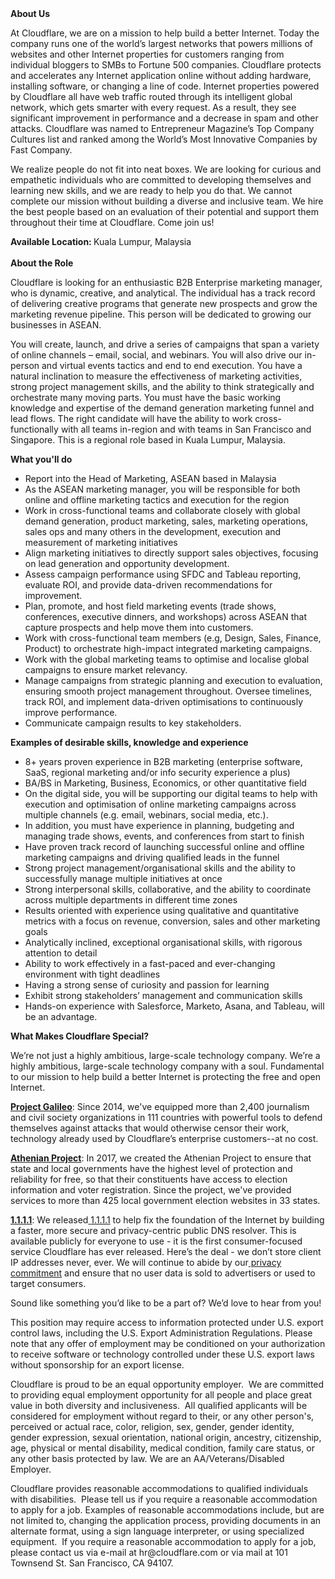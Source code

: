 <div class="content-intro">
	<div><strong>About Us</strong></div>
	<div>
		<p>At Cloudflare, we are on a mission to help build a better Internet. Today the company runs one of the world’s largest networks that powers millions of websites and other Internet properties for customers ranging from individual bloggers to SMBs to Fortune 500 companies. Cloudflare protects and accelerates any Internet application online without adding hardware, installing software, or changing a line of code. Internet properties powered by Cloudflare all have web traffic routed through its intelligent global network, which gets smarter with every request. As a result, they see significant improvement in performance and a decrease in spam and other attacks. Cloudflare was named to Entrepreneur Magazine’s Top Company Cultures list and ranked among the World’s Most Innovative Companies by Fast Company.&nbsp;</p>
		<p><span style="font-weight: 400;">We realize people do not fit into neat boxes. We are looking for curious and empathetic individuals who are committed to developing themselves and learning new skills, and we are ready to help you do that. We cannot complete our mission without building a diverse and inclusive team. We hire the best people based on an evaluation of their potential and support them throughout their time at Cloudflare. Come join us!&nbsp;</span></p>
	</div>
</div>
<p><strong>Available Location: </strong>Kuala Lumpur, Malaysia<strong><br><br>About the Role</strong></p>
<p>Cloudflare is looking for an enthusiastic B2B Enterprise marketing manager, who is dynamic, creative, and analytical. The individual has a track record of delivering creative programs that generate new prospects and grow the marketing revenue pipeline. This person will be dedicated to growing our businesses in ASEAN.&nbsp;&nbsp;</p>
<p>You will create, launch, and drive a series of campaigns that span a variety of online channels – email, social, and webinars. You will also drive our in-person and virtual events tactics and end to end execution. You have a natural inclination to measure the effectiveness of marketing activities, strong project management skills, and the ability to think strategically and orchestrate many moving parts. You must have the basic working knowledge and expertise of the demand generation marketing funnel and lead flows. The right candidate will have the ability to work cross-functionally with all teams in-region and with teams in San Francisco and Singapore. This is a regional role based in Kuala Lumpur, Malaysia.&nbsp;</p>
<p><strong>What you'll do</strong></p>
<ul>
	<li>Report into the Head of Marketing, ASEAN based in Malaysia</li>
	<li>As the ASEAN marketing manager, you will be responsible for both online and offline marketing tactics and execution for the region&nbsp;</li>
	<li>Work in cross-functional teams and collaborate closely with global demand generation, product marketing, sales, marketing operations, sales ops and many others in the development, execution and measurement of marketing initiatives</li>
	<li>Align marketing initiatives to directly support sales objectives, focusing on lead generation and opportunity development.</li>
	<li>Assess campaign performance using SFDC and Tableau reporting, evaluate ROI, and provide data-driven recommendations for improvement.</li>
	<li>Plan, promote, and host field marketing events (trade shows, conferences, executive dinners, and workshops) across ASEAN that capture prospects and help move them into customers.</li>
	<li>Work with cross-functional team members (e.g, Design, Sales, Finance, Product) to orchestrate high-impact integrated marketing campaigns.</li>
	<li>Work with the global marketing teams to optimise and localise global campaigns to ensure market relevancy.&nbsp;</li>
	<li>Manage campaigns from strategic planning and execution to evaluation, ensuring smooth project management throughout. Oversee timelines, track ROI, and implement data-driven optimisations to continuously improve performance.</li>
	<li>Communicate campaign results to key stakeholders.</li>
</ul>
<p><strong>Examples of desirable skills, knowledge and experience</strong></p>
<ul>
	<li>8+ years proven experience in B2B marketing (enterprise software, SaaS, regional marketing and/or info security experience a plus)</li>
	<li>BA/BS in Marketing, Business, Economics, or other quantitative field</li>
	<li>On the digital side, you will be supporting our digital teams to help with execution and optimisation of online marketing campaigns across multiple channels (e.g. email, webinars, social media, etc.).&nbsp;</li>
	<li>In addition, you must have experience in planning, budgeting and managing trade shows, events, and conferences from start to finish</li>
	<li>Have proven track record of launching successful online and offline marketing campaigns and driving qualified leads in the funnel</li>
	<li>Strong project management/organisational skills and the ability to successfully manage multiple initiatives at once</li>
	<li>Strong interpersonal skills, collaborative, and the ability to coordinate across multiple departments in different time zones</li>
	<li>Results oriented with experience using qualitative and quantitative metrics with a focus on revenue, conversion, sales and other marketing goals</li>
	<li>Analytically inclined, exceptional organisational skills, with rigorous attention to detail</li>
	<li>Ability to work effectively in a fast-paced and ever-changing environment with tight deadlines</li>
	<li>Having a strong sense of curiosity and passion for learning</li>
	<li>Exhibit strong stakeholders’ management and communication skills</li>
	<li>Hands-on experience with Salesforce, Marketo, Asana, and Tableau, will be an advantage.</li>
</ul>
<div class="content-conclusion">
	<p><strong>What Makes Cloudflare Special?</strong></p>
	<p><span style="font-weight: 400;">We’re not just a highly ambitious, large-scale technology company. We’re a highly ambitious, large-scale technology company with a soul. Fundamental to our mission to help build a better Internet is protecting the free and open Internet.</span></p>
	<p><a href="https://blog.cloudflare.com/protecting-free-expression-online/"><strong>Project Galileo</strong></a><span style="font-weight: 400;">: Since 2014, we've equipped more than 2,400 journalism and civil society organizations in 111 countries with powerful tools to defend themselves against attacks that would otherwise censor their work, technology already used by Cloudflare’s enterprise customers--at no cost.</span></p>
	<p><strong><a href="https://www.cloudflare.com/athenian/">Athenian Project</a></strong><span style="font-weight: 400;">: In 2017, we created the Athenian Project to ensure that state and local governments have the highest level of protection and reliability for free, so that their constituents have access to election information and voter registration. Since the project, we've provided services to more than 425 local government election websites in 33 states.</span></p>
	<p><a href="https://1.1.1.1/"><strong>1.1.1.1</strong></a><span style="font-weight: 400;">: We released</span><a href="https://1.1.1.1/"> <span style="font-weight: 400;">1.1.1.1</span></a><span style="font-weight: 400;"> to help fix the foundation of the Internet by building a faster, more secure and privacy-centric public DNS resolver. This is available publicly for everyone to use - it is the first consumer-focused service Cloudflare has ever released. Here’s the deal - we don’t store client IP addresses never, ever. We will continue to abide by our</span><a href="https://developers.cloudflare.com/1.1.1.1/privacy/public-dns-resolver"> privacy commitment</a><span style="font-weight: 400;"> and ensure that no user data is sold to advertisers or used to target consumers.</span></p>
	<p><span style="font-weight: 400;">Sound like something you’d like to be a part of? We’d love to hear from you!</span></p>
	<p><span style="font-weight: 400;">This position may require access to information protected under U.S. export control laws, including the U.S. Export Administration Regulations. Please note that any offer of employment may be conditioned on your authorization to receive software or technology controlled under these U.S. export laws without sponsorship for an export license.</span></p>
	<p><span style="font-weight: 400;">Cloudflare is proud to be an equal opportunity employer. &nbsp;We are committed to providing equal employment opportunity for all people and place great value in both diversity and inclusiveness. &nbsp;All qualified applicants will be considered for employment without regard to their, or any other person's, perceived or actual</span> <span style="font-weight: 400;">race, color, religion, sex, gender, gender identity, gender expression, sexual orientation, national origin, ancestry, citizenship, age, physical or mental disability, medical condition, family care status, or any other basis protected by law. </span><span style="font-weight: 400;">We are an AA/Veterans/Disabled Employer.</span></p>
	<p><span style="font-weight: 400;">Cloudflare provides reasonable accommodations to qualified individuals with disabilities. &nbsp;Please tell us if you require a reasonable accommodation to apply for a job. Examples of reasonable accommodations include, but are not limited to, changing the application process, providing documents in an alternate format, using a sign language interpreter, or using specialized equipment. &nbsp;If you require a reasonable accommodation to apply for a job, please contact us via e-mail at </span><span style="font-weight: 400;">hr@cloudflare.com</span><span style="font-weight: 400;"> or via mail at 101 Townsend St. San Francisco, CA 94107.</span></p>
</div>